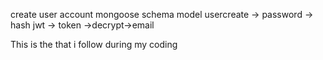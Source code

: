 create user account
mongoose
schema
model
usercreate -> password -> hash
jwt -> token ->decrypt->email

This is the that i follow during my coding 
